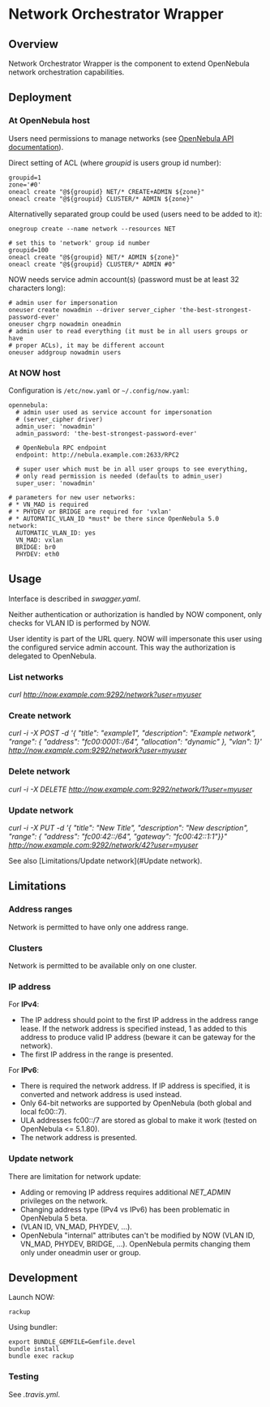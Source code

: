 # Network Orchestrator Wrapper

## Overview
Network Orchestrator Wrapper is the component to extend OpenNebula network orchestration capabilities.

## Deployment

### At OpenNebula host

Users need permissions to manage networks (see [OpenNebula API documentation](http://docs.opennebula.org/stable/integration/system_interfaces/api.html#onevnet)).

Direct setting of ACL (where *groupid* is users group id number):

    groupid=1
    zone='#0'
    oneacl create "@${groupid} NET/* CREATE+ADMIN ${zone}"
    oneacl create "@${groupid} CLUSTER/* ADMIN ${zone}"

Alternativelly separated group could be used (users need to be added to it):

    onegroup create --name network --resources NET

    # set this to 'network' group id number
    groupid=100
    oneacl create "@${groupid} NET/* ADMIN ${zone}"
    oneacl create "@${groupid} CLUSTER/* ADMIN #0"

NOW needs service admin account(s) (password must be at least 32 characters long):

    # admin user for impersonation
    oneuser create nowadmin --driver server_cipher 'the-best-strongest-password-ever'
    oneuser chgrp nowadmin oneadmin
    # admin user to read everything (it must be in all users groups or have
    # proper ACLs), it may be different account
    oneuser addgroup nowadmin users

### At NOW host

Configuration is `/etc/now.yaml` or `~/.config/now.yaml`:

    opennebula:
      # admin user used as service account for impersonation
      # (server_cipher driver)
      admin_user: 'nowadmin'
      admin_password: 'the-best-strongest-password-ever'

      # OpenNebula RPC endpoint
      endpoint: http://nebula.example.com:2633/RPC2

      # super user which must be in all user groups to see everything,
      # only read permission is needed (defaults to admin_user)
      super_user: 'nowadmin'

    # parameters for new user networks:
    # * VN_MAD is required
    # * PHYDEV or BRIDGE are required for 'vxlan'
    # * AUTOMATIC_VLAN_ID *must* be there since OpenNebula 5.0
    network:
      AUTOMATIC_VLAN_ID: yes
      VN_MAD: vxlan
      BRIDGE: br0
      PHYDEV: eth0

## Usage
Interface is described in *swagger.yaml*.

Neither authentication or authorization is handled by NOW component, only checks for VLAN ID is performed by NOW.

User identity is part of the URL query. NOW will impersonate this user using the configured service admin account. This way the authorization is delegated to OpenNebula.


### List networks

 *curl http://now.example.com:9292/network?user=myuser*

### Create network

 *curl -i -X POST -d '{ "title": "example1", "description": "Example network", "range": { "address": "fc00:0001::/64", "allocation": "dynamic" }, "vlan": 1}' http://now.example.com:9292/network?user=myuser*

### Delete network

 *curl -i -X DELETE http://now.example.com:9292/network/1?user=myuser*

### Update network

 *curl -i -X PUT -d '{ "title": "New Title", "description": "New description", "range": { "address": "fc00:42::/64", "gateway": "fc00:42::1:1"}}" http://now.example.com:9292/network/42?user=myuser*

See also [Limitations/Update network](#Update network).

## Limitations

### Address ranges

Network is permitted to have only one address range.

### Clusters

Network is permitted to be available only on one cluster.

### IP address

For **IPv4**:

* The IP address should point to the first IP address in the address range lease. If the network address is specified instead, 1 as added to this address to produce valid IP address (beware it can be gateway for the network).
* The first IP address in the range is presented.

For **IPv6**:

* There is required the network address. If IP address is specified, it is converted and network address is used instead.
* Only 64-bit networks are supported by OpenNebula (both global and local fc00::7).
* ULA addresses fc00::/7 are stored as global to make it work (tested on OpenNebula <= 5.1.80).
* The network address is presented.

### Update network

There are limitation for network update:

* Adding or removing IP address requires additional *NET\_ADMIN* privileges on the network.
* Changing address type (IPv4 vs IPv6) has been problematic in OpenNebula 5 beta.
*  (VLAN ID, VN\_MAD, PHYDEV, ...).
* OpenNebula "internal" attributes can't be modified by NOW (VLAN ID, VN\_MAD, PHYDEV, BRIDGE, ...). OpenNebula permits changing them only under oneadmin user or group.

## Development

Launch NOW:

    rackup

Using bundler:

    export BUNDLE_GEMFILE=Gemfile.devel
    bundle install
    bundle exec rackup

### Testing

See *.travis.yml*.
